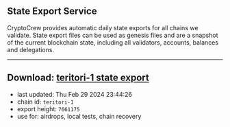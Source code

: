 ## State Export Service
CryptoCrew provides automatic daily state exports for all chains we validate. State export files can be used as genesis files and are a snapshot of the current blockchain state, including all validators, accounts, balances and delegations.

---
**Download: [teritori-1 state export](https://dl-eu2.ccvalidators.com/SERVICE/teritori/teritori-1_export_7661175.json)**
---

- last updated: Thu Feb 29 2024 23:44:26
- chain id: `teritori-1`
- export height: `7661175`
- use for: airdrops, local tests, chain recovery
